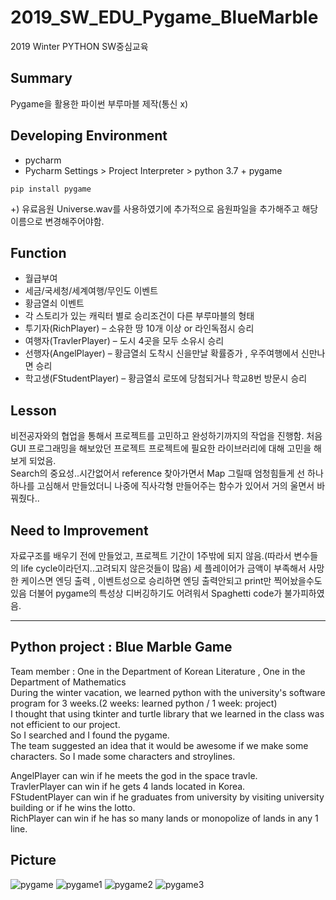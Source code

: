 # 2019_SW_EDU_Pygame_BlueMarble
2019 Winter PYTHON SW중심교육

## Summary
Pygame을 활용한 파이썬 부루마블 제작(통신 x)

## Developing Environment

- pycharm
- Pycharm Settings > Project Interpreter > python 3.7 + pygame
<pre><code>pip install pygame</code></pre>
+) 유료음원 Universe.wav를 사용하였기에 추가적으로 음원파일을 추가해주고 해당 이름으로 변경해주어야함.


## Function

* 월급부여
* 세금/국세청/세계여행/무인도 이벤트
* 황금열쇠 이벤트
* 각 스토리가 있는 캐릭터 별로 승리조건이 다른 부루마블의 형태
* 투기자(RichPlayer) – 소유한 땅 10개 이상 or 라인독점시 승리
* 여행자(TravlerPlayer) – 도시 4곳을 모두 소유시 승리
* 선행자(AngelPlayer) – 황금열쇠 도착시 신을만날 확률증가 , 우주여행에서 신만나면 승리
* 학고생(FStudentPlayer) – 황금열쇠 로또에 당첨되거나 학교8번 방문시 승리

## Lesson

비전공자와의 협업을 통해서 프로젝트를 고민하고 완성하기까지의 작업을 진행함.
처음 GUI 프로그래밍을 해보았던 프로젝트
프로젝트에 필요한 라이브러리에 대해 고민을 해보게 되었음.  
Search의 중요성..시간없어서 reference 찾아가면서 Map 그릴때 엄청힘들게 선 하나하나를 고심해서 만들었더니 나중에 직사각형 만들어주는 함수가 있어서 거의 울면서 바꿔줬다..


## Need to Improvement

자료구조를 배우기 전에 만들었고, 프로젝트 기간이 1주밖에 되지 않음.(따라서 변수들의 life cycle이라던지..고려되지 않은것들이 많음)
세 플레이어가 금액이 부족해서 사망한 케이스면 엔딩 출력 , 이벤트성으로 승리하면 엔딩 출력안되고 print만 찍어놨을수도있음
더불어 pygame의 특성상 디버깅하기도 어려워서 Spaghetti code가 불가피하였음.





-----------------
Python project : Blue Marble Game
-----------------
Team member : One in the Department of Korean Literature , One in the Department of Mathematics  
During the winter vacation, we learned python with the university's software program for 3 weeks.(2 weeks: learned python / 1 week: project)  
I thought that using tkinter and turtle library that we learned in the class was not efficient to our project.  
So I searched and I found the pygame.  
The team suggested an idea that it would be awesome if we make some characters. So I made some characters and stroylines.  

AngelPlayer can win if he meets the god in the space travle.  
TravlerPlayer can win if he gets 4 lands located in Korea.  
FStudentPlayer can win if he graduates from university by visiting university building or if he wins the lotto.  
RichPlayer can win if he has so many lands or monopolize of lands in any 1 line.  


## Picture

![pygame](https://user-images.githubusercontent.com/59651691/106263642-fcf4fe80-6267-11eb-8c37-5200877e701f.jpg)
![pygame1](https://user-images.githubusercontent.com/59651691/106263644-fe262b80-6267-11eb-9aa7-79d5a05f5fc2.jpg)
![pygame2](https://user-images.githubusercontent.com/59651691/106263634-fb2b3b00-6267-11eb-94bb-1d61259aaadd.jpg)
![pygame3](https://user-images.githubusercontent.com/59651691/106263641-fc5c6800-6267-11eb-85d0-2f84572b5350.jpg)
